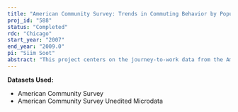 ```yaml
---
title: "American Community Survey: Trends in Commuting Behavior by Population Subgroups"
proj_id: "588"
status: "Completed"
rdc: "Chicago"
start_year: "2007"
end_year: "2009.0"
pi: "Siim Soot"
abstract: "This project centers on the journey-to-work data from the American Community Survey to analyze the impact of population growth, especially for special population groups, on demand for transportation services.  Focus is on seasonality in these data and the feasibility/reliability of producing small area estimates (e.g., transportation analysis zones) using these data. The project will produce estimates of social, economic, and demographic differentials among special population groups (specifically those that relate to transportation demand). It will inform the Census Bureau about the seasonality of the underlying data used in these analyses. It examines the feasibility and reliability of producing small area estimates, like transportation analysis zones, that are useful to the transportation planning community. The research focuses on the differences in commuting behavior among the major population groups and how these patterns may change in the long term and the short term through seasonal cycles. These research questions have major implications for decision makers and transportation planners."
---
```


**Datasets Used:**

  - American Community Survey 
  - American Community Survey Unedited Microdata 

